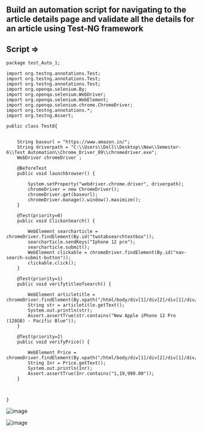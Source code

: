 ## Build an automation script for navigating to the article details page and validate all the details for an article using Test-NG framework


## Script =>

```
package test_Auto_1;

import org.testng.annotations.Test;
import org.testng.annotations.Test;
import org.testng.annotations.Test;
import org.openqa.selenium.By;
import org.openqa.selenium.WebDriver;
import org.openqa.selenium.WebElement;
import org.openqa.selenium.chrome.ChromeDriver;
import org.testng.annotations.*;
import org.testng.Assert;

public class Test8{
	
	
	String baseurl = "https://www.amazon.in/";
	String driverpath = "C:\\Users\\Dell\\Desktop\\New\\Semester-6\\Test Automation\\Chrome_Driver_89\\chromedriver.exe";
	WebDriver chromeDriver ;
	
	@BeforeTest
	public void launchbrowser() {
	
		System.setProperty("webdriver.chrome.driver", driverpath);
		chromeDriver = new ChromeDriver();
		chromeDriver.get(baseurl);
		chromeDriver.manage().window().maximize();	
	}
	
	@Test(priority=0)
	public void ClickonSearch() {
		
		WebElement searcharticle = chromeDriver.findElement(By.id("twotabsearchtextbox"));
		searcharticle.sendKeys("Iphone 12 pro");
		searcharticle.submit();
		WebElement clickable = chromeDriver.findElement(By.id("nav-search-submit-button"));
		clickable.click();
	}
	
	@Test(priority=1)
	public void verifytitleofsearch() {
		
		WebElement articletitle = chromeDriver.findElement(By.xpath("/html/body/div[1]/div[2]/div[1]/div/div[1]/div/span[3]/div[2]/div[2]/div/span/div/div/div/div/div[2]/div[2]/div/div[1]/div/div/div[1]/h2/a/span"));	
		String str = articletitle.getText();
		System.out.println(str);
		Assert.assertTrue(str.contains("New Apple iPhone 12 Pro (128GB) - Pacific Blue"));
	}
	
	@Test(priority=2)
	public void verifyPrice() {
		
		WebElement Price = chromeDriver.findElement(By.xpath("/html/body/div[1]/div[2]/div[1]/div/div[1]/div/span[3]/div[2]/div[2]/div/span/div/div/div/div/div[2]/div[2]/div/div[2]/div[1]/div/div[1]/div[1]/div/div/a/span/span[2]/span[2]"));
		String Inr = Price.getText();
		System.out.println(Inr);
		Assert.assertTrue(Inr.contains("1,19,990.00"));
	}

	
	
}

```

![image](https://user-images.githubusercontent.com/46487696/114359652-d3beeb80-9b91-11eb-9a80-452a6bdf01c3.png)

![image](https://user-images.githubusercontent.com/46487696/114359685-dae5f980-9b91-11eb-8d49-1d3f789547df.png)
